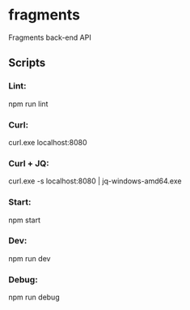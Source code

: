 # fragments

Fragments back-end API

## Scripts

### Lint:

npm run lint

### Curl:

curl.exe localhost:8080

### Curl + JQ:

curl.exe -s localhost:8080 | jq-windows-amd64.exe

### Start:

npm start

### Dev:

npm run dev

### Debug:

npm run debug
